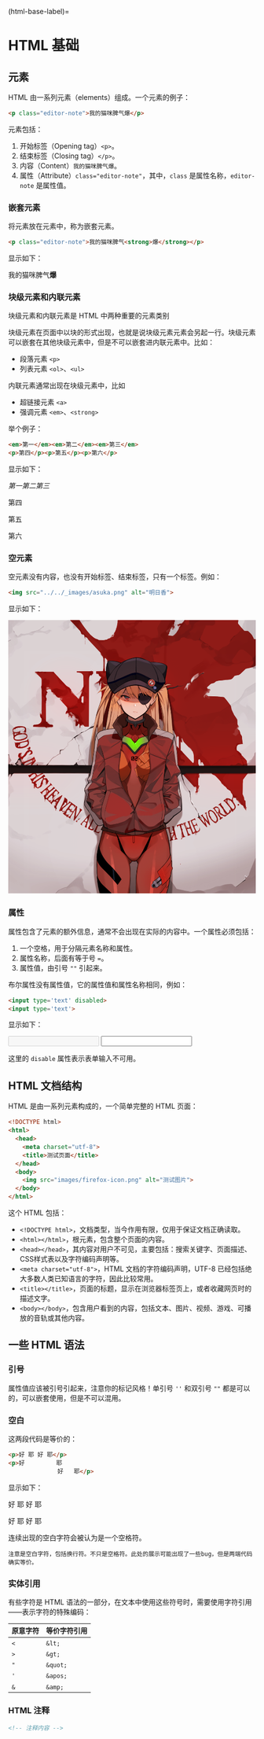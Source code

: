(html-base-label)=
# HTML 基础

## 元素

HTML 由一系列元素（elements）组成。一个元素的例子：

```html
<p class="editor-note">我的猫咪脾气爆</p>
```

元素包括：

1. 开始标签（Opening tag）`<p>`。
2. 结束标签（Closing tag）`</p>`。
3. 内容（Content）`我的猫咪脾气爆`。
4. 属性（Attribute）`class="editor-note"`，其中，`class` 是属性名称，`editor-note` 是属性值。

### 嵌套元素

将元素放在元素中，称为嵌套元素。

```html
<p class="editor-note">我的猫咪脾气<strong>爆</strong></p>
```

显示如下：

<p class="editor-note">我的猫咪脾气<strong>爆</strong></p>

### 块级元素和内联元素

块级元素和内联元素是 HTML 中两种重要的元素类别

块级元素在页面中以块的形式出现，也就是说块级元素元素会另起一行。块级元素可以嵌套在其他块级元素中，但是不可以嵌套进内联元素中。比如：

- 段落元素 `<p>`
- 列表元素 `<ol>`、`<ul>`

内联元素通常出现在块级元素中，比如

- 超链接元素 `<a>`
- 强调元素 `<em>`、`<strong>`

举个例子：

```html
<em>第一</em><em>第二</em><em>第三</em>
<p>第四</p><p>第五</p><p>第六</p>
```

显示如下：

<em>第一</em><em>第二</em><em>第三</em>
<p>第四</p><p>第五</p><p>第六</p>

### 空元素

空元素没有内容，也没有开始标签、结束标签，只有一个标签。例如：

```html
<img src="../../_images/asuka.png" alt="明日香">
```

显示如下：

<img src="../../_images/asuka.png" alt="明日香">

### 属性

属性包含了元素的额外信息，通常不会出现在实际的内容中。一个属性必须包括：

1. 一个空格，用于分隔元素名称和属性。
2. 属性名称，后面有等于号 `=`。
3. 属性值，由引号 `""` 引起来。

布尔属性没有属性值，它的属性值和属性名称相同，例如：

```html
<input type='text' disabled>
<input type='text'>
```

显示如下：

<input type='text' disabled>
<input type='text'>

这里的 `disable` 属性表示表单输入不可用。

## HTML 文档结构

HTML 是由一系列元素构成的，一个简单完整的 HTML 页面：

```html
<!DOCTYPE html>
<html>
  <head>
    <meta charset="utf-8">
    <title>测试页面</title>
  </head>
  <body>
    <img src="images/firefox-icon.png" alt="测试图片">
  </body>
</html>
```

这个 HTML 包括：

- `<!DOCTYPE html>`，文档类型，当今作用有限，仅用于保证文档正确读取。
- `<html></html>`，根元素，包含整个页面的内容。
- `<head></head>`，其内容对用户不可见，主要包括：搜索关键字、页面描述、CSS样式表以及字符编码声明等。
- `<meta charset="utf-8">`，HTML 文档的字符编码声明，UTF-8 已经包括绝大多数人类已知语言的字符，因此比较常用。
- `<title></title>`，页面的标题，显示在浏览器标签页上，或者收藏网页时的描述文字。
- `<body></body>`，包含用户看到的内容，包括文本、图片、视频、游戏、可播放的音轨或其他内容。

## 一些 HTML 语法

### 引号

属性值应该被引号引起来，注意你的标记风格！单引号 `''` 和双引号 `""` 都是可以的，可以嵌套使用，但是不可以混用。

### 空白

这两段代码是等价的：

```html
<p>好 耶 好 耶</p>
<p>好         耶
              好   耶</p>
```

显示如下：

<p>好 耶 好 耶</p>
<p>好         耶
              好   耶</p>

连续出现的空白字符会被认为是一个空格符。

```{note}
注意是空白字符，包括换行符。不只是空格符。此处的展示可能出现了一些bug，但是两端代码确实等价。
```

### 实体引用

有些字符是 HTML 语法的一部分，在文本中使用这些符号时，需要使用字符引用——表示字符的特殊编码：

| 原意字符 | 等价字符引用 |
| -------- | ------------ |
| `<`      | `&lt;`       |
| `>`      | `&gt;`       |
| `"`      | `&quot;`     |
| `'`      | `&apos;`     |
| `&`      | `&amp;`      |

### HTML 注释

```html
<!-- 注释内容 -->
```